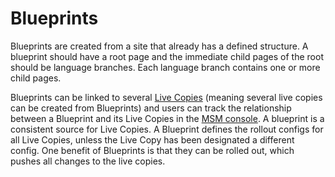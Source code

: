 # Blueprints

Blueprints are created from a site that already has a defined structure.
A blueprint should have a root page and the immediate child pages of the root should be language branches.
Each language branch contains one or more child pages.

Blueprints can be linked to several [Live Copies](LiveCopy.md) (meaning several live copies can be created from Blueprints) and users can track the relationship between a Blueprint and its Live Copies in the [MSM console](MSMConsole.md).
A blueprint is a consistent source for Live Copies.
A Blueprint defines the rollout configs for all Live Copies, unless the Live Copy has been designated a different config.
One benefit of Blueprints is that they can be rolled out, which pushes all changes to the live copies.
